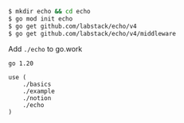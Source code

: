 ```bash
$ mkdir echo && cd echo
$ go mod init echo
$ go get github.com/labstack/echo/v4
$ go get github.com/labstack/echo/v4/middleware
```

Add `./echo` to go.work

```
go 1.20

use (
	./basics
	./example
	./notion
	./echo
)

```
